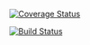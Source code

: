 [![Coverage Status](https://coveralls.io/repos/github/wbw2002/swe1-personal-assignment/badge.svg?branch=main)](https://coveralls.io/github/wbw2002/swe1-personal-assignment?branch=main)

[![Build Status](https://app.travis-ci.com/wbw2002/swe1-personal-assignment.svg&branch=main)](https://app.travis-ci.com/wbw2002/swe1-personal-assignment)
